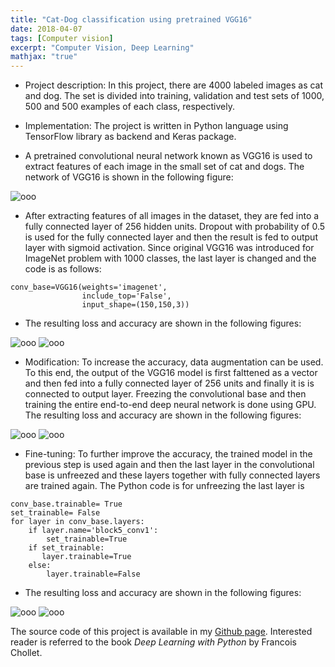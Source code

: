 ```yaml
---
title: "Cat-Dog classification using pretrained VGG16"
date: 2018-04-07
tags: [Computer vision]
excerpt: "Computer Vision, Deep Learning"
mathjax: "true"
---
```

* Project description:
In this project, there are 4000 labeled images as cat and dog. The set is divided into training, validation and test sets of 1000, 500 and 500 examples of each class, respectively.

* Implementation: The project is written in Python language using TensorFlow library as backend and Keras package.

* A pretrained convolutional neural network known as VGG16 is used to extract features of each image in the small set of cat and dogs. The network of VGG16 is shown in the following figure:

<img src="{{ site.url }}{{ site.baseurl }}/images/VGG/VGG.png" alt="ooo">

* After extracting features of all images in the dataset, they are fed into a fully connected layer of 256 hidden units. Dropout with probability of 0.5 is used for the fully connected layer and then the result is fed to output layer with sigmoid activation. Since original VGG16 was introduced for ImageNet problem with 1000 classes, the last layer is changed and the code is as follows:

```
conv_base=VGG16(weights='imagenet',
                include_top='False',
                input_shape=(150,150,3))
```

* The resulting loss and accuracy are shown in the following figures:

<img src="{{ site.url }}{{ site.baseurl }}/images/VGG/loss.png" alt="ooo">

<img src="{{ site.url }}{{ site.baseurl }}/images/VGG/acc.png" alt="ooo">  


* Modification: To increase the accuracy, data augmentation can be used. To this end, the output of the VGG16 model is first falttened as a vector and then fed into a fully connected layer of 256 units and finally it is is connected to output layer. Freezing the convolutional base and then training the entire end-to-end deep neural network is done using GPU. The resulting loss and accuracy are shown in the following figures:

<img src="{{ site.url }}{{ site.baseurl }}/images/VGG/loss2.png" alt="ooo">

<img src="{{ site.url }}{{ site.baseurl }}/images/VGG/acc2.png" alt="ooo">      

* Fine-tuning: To further improve the accuracy, the trained model in the previous step is used again and then the last layer in the convolutional base is unfreezed and these layers together with fully connected layers are trained again. The Python code is for unfreezing the last layer is
```
conv_base.trainable= True
set_trainable= False
for layer in conv_base.layers:
    if layer.name='block5_conv1':
        set_trainable=True
    if set_trainable:
       layer.trainable=True
    else:
        layer.trainable=False
``` 

* The resulting loss and accuracy are shown in the following figures:

<img src="{{ site.url }}{{ site.baseurl }}/images/VGG/loss3.png" alt="ooo">

<img src="{{ site.url }}{{ site.baseurl }}/images/VGG/acc3.png" alt="ooo">      

The source code of this project is available in my [Github page](https://github.com/MohammadrezaAzimi/Cat-Dog-Classification-ConvNet/blob/master/Cats%20and%20dogs%20using%20Keras.ipynb). Interested reader is referred to the book *Deep Learning with Python* by Francois Chollet.         
